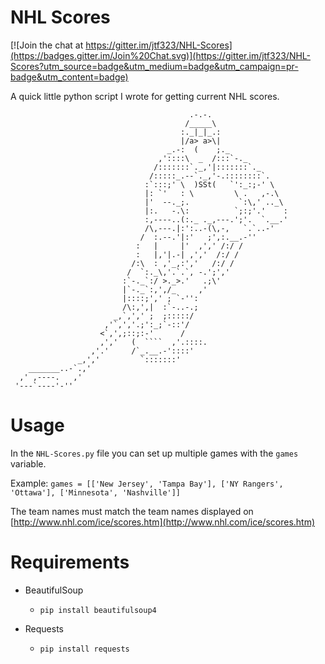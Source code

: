 # NHL Scores

[![Join the chat at https://gitter.im/jtf323/NHL-Scores](https://badges.gitter.im/Join%20Chat.svg)](https://gitter.im/jtf323/NHL-Scores?utm_source=badge&utm_medium=badge&utm_campaign=pr-badge&utm_content=badge)

A quick little python script I wrote for getting current NHL scores.

```
                                        .-.-.
                                       /_____\
                                      :._|_|_.:
                                      |/a> a>\|
                                   _.-:  (    ;._
                                 ,'::::\  _  /:::`-._
                                /:::::::`._,'|:::::::`._
                               /:::::_.--`._,'-.::::::::`.
                              :`:::;' \  )SSt(   `':_:;-' \
                              |: `'   : \         \ .   ,-.\
                              |'  --._;.           `:\,' .._\
                              |:.   -.\:          `;:;'.'    :
                              :,----..(:._ ._,---.';'.  `.__.'
                              /\,---.|:':..-(\,-,   `.`..-'
                             /  :.--.'|:'   ;',:.__.-''
                            :   |     |'  ,',' /:/ /
                            :   |,'|.-| ,','  /:/ /
                           /:\  : ,'_,:','   /:/ /
                          /  `:._\,'.`.`, -.';','
                         :`-._`:/ >._>.'   .;\'
                         |`-._`:,',/_     ,'
                         |::::;',' ; `-'':
                         /\:,',|  :`-..-.;
                       _,`,',' ;  ;:::::/
                     ,'`,','.;':_;`-::'/
                    <`,',;::;:-'      /
                    ,','   (  ````  ,'.::::.
                  ,'.'     /`_.__.-'::::'
               _,','         `:::::::'
    _______..-`.,'
  ,' ,----.   ,'
 '---`----'-''
 ```


# Usage

In the `NHL-Scores.py` file you can set up multiple games with the `games` variable.

Example: `games = [['New Jersey', 'Tampa Bay'], ['NY Rangers', 'Ottawa'], ['Minnesota', 'Nashville']]`

The team names must match the team names displayed  on [http://www.nhl.com/ice/scores.htm](http://www.nhl.com/ice/scores.htm)

# Requirements

* BeautifulSoup
    * `pip install beautifulsoup4`

* Requests
    * `pip install requests`
